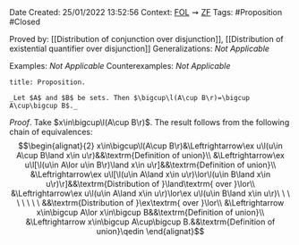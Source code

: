 <br />
<br />

Date Created: 25/01/2022 13:52:56
Context: [$\textrm{FOL}$](obsidian://open?file=First%20Order%20Logic)$\,\,\rightsquigarrow\,\,$[$\textrm{ZF}$](obsidian://open?file=Zermelo-Fraenkel%20Set%20Theory)
Tags: #Proposition #Closed 

Proved by: [[Distribution of conjunction over disjunction]], [[Distribution of existential quantifier over disjunction]]
Generalizations: _Not Applicable_

Examples: _Not Applicable_
Counterexamples: _Not Applicable_

``` ad-Proposition
title: Proposition.

_Let $A$ and $B$ be sets. Then $\bigcup\l(A\cup B\r)=\bigcup A\cup\bigcup B$._

```

_Proof_. Take $x\in\bigcup\l(A\cup B\r)$. The result follows from the following chain of equivalences:
$$\begin{alignat}{2}
    x\in\bigcup\l(A\cup B\r)&\Leftrightarrow\ex u\l(u\in A\cup B\land x\in u\r)&&\textrm{Definition of union}\\
    &\Leftrightarrow\ex u\l[\l(u\in A\lor u\in B\r)\land x\in u\r]&&\textrm{Definition of union}\\
    &\Leftrightarrow\ex u\l[\l(u\in A\land x\in u\r)\lor\l(u\in B\land x\in u\r)\r]&&\textrm{Distribution of }\land\textrm{ over }\lor\\
    &\Leftrightarrow\ex u\l(u\in A\land x\in u\r)\lor\ex u\l(u\in B\land x\in u\r)\ \ \ \ \ \ \ \ &&\textrm{Distribution of }\ex\textrm{ over }\lor\\
    &\Leftrightarrow x\in\bigcup A\lor x\in\bigcup B&&\textrm{Definition of union}\\
    &\Leftrightarrow x\in\bigcup A\cup\bigcup B.&&\textrm{Definition of union}\qedin
\end{alignat}$$
